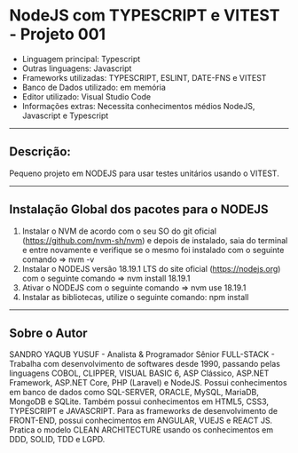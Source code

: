 # NodeJS com TYPESCRIPT e VITEST - Projeto 001

* Linguagem principal: Typescript
* Outras linguagens: Javascript
* Frameworks utilizadas: TYPESCRIPT, ESLINT, DATE-FNS e VITEST
* Banco de Dados utilizado: em memória
* Editor utilizado: Visual Studio Code
* Informações extras: Necessita conhecimentos médios NodeJS, Javascript e Typescript

----

## Descrição:

Pequeno projeto em NODEJS para usar testes unitários usando o VITEST.

----

## Instalação Global dos pacotes para o NODEJS

1. Instalar o NVM de acordo com o seu SO do git oficial (https://github.com/nvm-sh/nvm) e depois de instalado, saia do terminal e entre novamente e verifique se o mesmo foi instalado com o seguinte comando => nvm -v
2. Instalar o NODEJS versão 18.19.1 LTS do site oficial (https://nodejs.org) com o seguinte comando => nvm install 18.19.1
3. Ativar o NODEJS com o seguinte comando => nvm use 18.19.1
4. Instalar as bibliotecas, utilize o seguinte comando: 
   npm install

----

## Sobre o Autor

SANDRO YAQUB YUSUF - Analista & Programador Sênior FULL-STACK - Trabalha com desenvolvimento de softwares desde 1990, passando pelas linguagens COBOL, CLIPPER, VISUAL BASIC 6, ASP Clássico, ASP.NET Framework, ASP.NET Core, PHP (Laravel) e NodeJS. Possui conhecimentos em banco de dados como SQL-SERVER, ORACLE, MySQL, MariaDB, MongoDB e SQLite. Também possui conhecimentos em HTML5, CSS3, TYPESCRIPT e JAVASCRIPT. Para as frameworks de desenvolvimento de FRONT-END, possui conhecimentos em ANGULAR, VUEJS e REACT JS. Pratica o modelo CLEAN ARCHITECTURE usando os conhecimentos em DDD, SOLID, TDD e LGPD.
